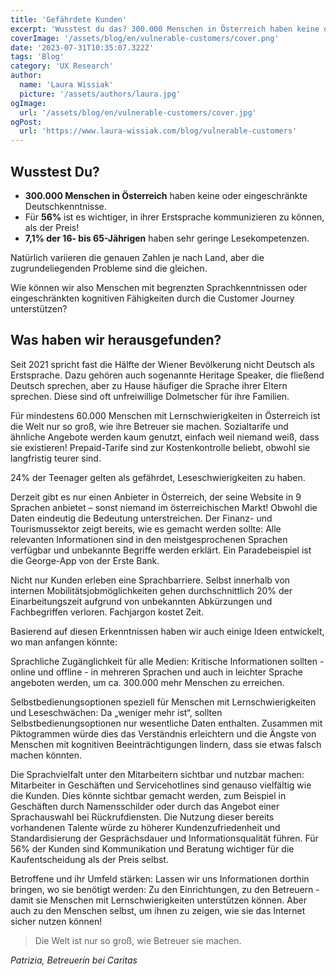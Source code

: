```yaml
---
title: 'Gefährdete Kunden'
excerpt: 'Wusstest du das? 300.000 Menschen in Österreich haben keine oder nur geringe Deutschkenntnisse. Für 56% ist es wichtiger, sich in ihrer Muttersprache verständigen zu können als der Preis! 7,1 % der 16- bis 65-Jährigen haben sehr geringe ...'
coverImage: '/assets/blog/en/vulnerable-customers/cover.png'
date: '2023-07-31T10:35:07.322Z'
tags: 'Blog'
category: 'UX Research'
author:
  name: 'Laura Wissiak'
  picture: '/assets/authors/laura.jpg'
ogImage:
  url: '/assets/blog/en/vulnerable-customers/cover.jpg'
ogPost:
  url: 'https://www.laura-wissiak.com/blog/vulnerable-customers'
---
```


## Wusstest Du?

- **300.000 Menschen in Österreich** haben keine oder eingeschränkte Deutschkenntnisse.
- Für **56%** ist es wichtiger, in ihrer Erstsprache kommunizieren zu können, als der Preis!
- **7,1% der 16- bis 65-Jährigen** haben sehr geringe Lesekompetenzen.

Natürlich variieren die genauen Zahlen je nach Land, aber die zugrundeliegenden Probleme sind die gleichen.

Wie können wir also Menschen mit begrenzten Sprachkenntnissen oder eingeschränkten kognitiven Fähigkeiten durch die Customer Journey unterstützen?

## Was haben wir herausgefunden?

Seit 2021 spricht fast die Hälfte der Wiener Bevölkerung nicht Deutsch als Erstsprache. Dazu gehören auch sogenannte Heritage Speaker, die fließend Deutsch sprechen, aber zu Hause häufiger die Sprache ihrer Eltern sprechen. Diese sind oft unfreiwillige Dolmetscher für ihre Familien.

Für mindestens 60.000 Menschen mit Lernschwierigkeiten in Österreich ist die Welt nur so groß, wie ihre Betreuer sie machen. Sozialtarife und ähnliche Angebote werden kaum genutzt, einfach weil niemand weiß, dass sie existieren! Prepaid-Tarife sind zur Kostenkontrolle beliebt, obwohl sie langfristig teurer sind.

24% der Teenager gelten als gefährdet, Leseschwierigkeiten zu haben.

Derzeit gibt es nur einen Anbieter in Österreich, der seine Website in 9 Sprachen anbietet – sonst niemand im österreichischen Markt! Obwohl die Daten eindeutig die Bedeutung unterstreichen. Der Finanz- und Tourismussektor zeigt bereits, wie es gemacht werden sollte: Alle relevanten Informationen sind in den meistgesprochenen Sprachen verfügbar und unbekannte Begriffe werden erklärt. Ein Paradebeispiel ist die George-App von der Erste Bank.

Nicht nur Kunden erleben eine Sprachbarriere. Selbst innerhalb von internen Mobilitätsjobmöglichkeiten gehen durchschnittlich 20% der Einarbeitungszeit aufgrund von unbekannten Abkürzungen und Fachbegriffen verloren. Fachjargon kostet Zeit.

Basierend auf diesen Erkenntnissen haben wir auch einige Ideen entwickelt, wo man anfangen könnte:

Sprachliche Zugänglichkeit für alle Medien: Kritische Informationen sollten - online und offline - in mehreren Sprachen und auch in leichter Sprache angeboten werden, um ca. 300.000 mehr Menschen zu erreichen.

Selbstbedienungsoptionen speziell für Menschen mit Lernschwierigkeiten und Leseschwächen: Da „weniger mehr ist“, sollten Selbstbedienungsoptionen nur wesentliche Daten enthalten. Zusammen mit Piktogrammen würde dies das Verständnis erleichtern und die Ängste von Menschen mit kognitiven Beeinträchtigungen lindern, dass sie etwas falsch machen könnten.

Die Sprachvielfalt unter den Mitarbeitern sichtbar und nutzbar machen: Mitarbeiter in Geschäften und Servicehotlines sind genauso vielfältig wie die Kunden. Dies könnte sichtbar gemacht werden, zum Beispiel in Geschäften durch Namensschilder oder durch das Angebot einer Sprachauswahl bei Rückrufdiensten. Die Nutzung dieser bereits vorhandenen Talente würde zu höherer Kundenzufriedenheit und Standardisierung der Gesprächsdauer und Informationsqualität führen. Für 56% der Kunden sind Kommunikation und Beratung wichtiger für die Kaufentscheidung als der Preis selbst.

Betroffene und ihr Umfeld stärken: Lassen wir uns Informationen dorthin bringen, wo sie benötigt werden: Zu den Einrichtungen, zu den Betreuern - damit sie Menschen mit Lernschwierigkeiten unterstützen können. Aber auch zu den Menschen selbst, um ihnen zu zeigen, wie sie das Internet sicher nutzen können!

> Die Welt ist nur so groß, wie Betreuer sie machen.

_Patrizia, Betreuerin bei Caritas_
